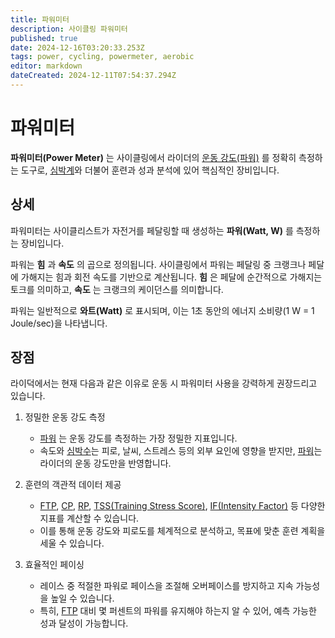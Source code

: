 ```yaml
---
title: 파워미터
description: 사이클링 파워미터
published: true
date: 2024-12-16T03:20:33.253Z
tags: power, cycling, powermeter, aerobic
editor: markdown
dateCreated: 2024-12-11T07:54:37.294Z
---
```


# 파워미터

**파워미터(Power Meter)** 는 사이클링에서 라이더의 [운동 강도(파워)](/ko/aerobic/cycling/term/power) 를 정확히 측정하는 도구로, [심박계](ko/aerobic/gear/heartrate_monitor)와 더불어 훈련과 성과 분석에 있어 핵심적인 장비입니다. 


## 상세
파워미터는 사이클리스트가 자전거를 페달링할 때 생성하는 **파워(Watt, W)** 를 측정하는 장비입니다.

파워는 **힘** 과 **속도** 의 곱으로 정의됩니다.
사이클링에서 파워는 페달링 중 크랭크나 페달에 가해지는 힘과 회전 속도를 기반으로 계산됩니다. 
**힘** 은 페달에 순간적으로 가해지는 토크를 의미하고, **속도** 는 크랭크의 케이던스를 의미합니다.

파워는 일반적으로 **와트(Watt)** 로 표시되며, 이는 1초 동안의 에너지 소비량(1 W = 1 Joule/sec)을 나타냅니다.

## 장점
라이덕에서는 현재 다음과 같은 이유로 운동 시 파워미터 사용을 강력하게 권장드리고 있습니다.
1) 정밀한 운동 강도 측정
	* [파워](ko/aerobic/cycling/term/power) 는 운동 강도를 측정하는 가장 정밀한 지표입니다.
	* 속도와 [심박수](ko/aerobic/cycling/term/heartrate)는 피로, 날씨, 스트레스 등의 외부 요인에 영향을 받지만, [파워](ko/aerobic/cycling/term/power)는 라이더의 운동 강도만을 반영합니다.
  
2) 훈련의 객관적 데이터 제공
	* [FTP](ko/aerobic/cycling/term/FTP), [CP](ko/aerobic/cycling/term/CP), [RP](ko/aerobic/cycling/term/RP), [TSS(Training Stress Score)](ko/aerobic/cycling/term/TSS), [IF(Intensity Factor)](ko/aerobic/cycling/term/IF) 등 다양한 지표를 계산할 수 있습니다.
	* 이를 통해 운동 강도와 피로도를 체계적으로 분석하고, 목표에 맞춘 훈련 계획을 세울 수 있습니다.

3) 효율적인 페이싱
	* 레이스 중 적절한 파워로 페이스을 조절해 오버페이스를 방지하고 지속 가능성을 높일 수 있습니다.
	* 특히, [FTP](ko/aerobic/cycling/term/FTP) 대비 몇 퍼센트의 파워를 유지해야 하는지 알 수 있어, 예측 가능한 성과 달성이 가능합니다.
  